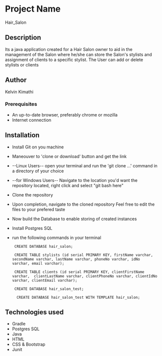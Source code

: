 # Project Name
Hair_Salon 

## Description
 Its a java application created for a Hair Salon owner to aid in the management of the Salon where he/she can store the Salon's stylists and assignment of clients to a specific stylist. The User can add or delete stylists or clients

## Author
Kelvin Kimathi

### Prerequisites

 * An up-to-date browser, preferably chrome or mozilla
 * Internet connection 

## Installation
* Install Git on you machine
 * Maneouver to 'clone or download' button and get the link
 * --Linux Users-- open your terminal and run the 'git clone ...' command in a directory of your choice
 * --for Windows Users-- Navigate to the location you'd want the repository located, right click and select "git bash here"
 * Clone the repository
 * Upon completion, navigate to the cloned repository
  Feel free to edit the files to your prefered taste

 * Now build the Database to enable storing of created instances
 * Install Postgres SQL
 * run the following commands in your terminal

        CREATE DATABASE hair_salon;

        CREATE TABLE stylists (id serial PRIMARY KEY, firstName varchar, secondName varchar, lastName varchar, phoneNo varchar, idNo varchar, email varchar);

        CREATE TABLE clients (id serial PRIMARY KEY, clientFirstName varchar,  clientLastName varchar, clientPhoneNo varchar, clientIdNo varchar, clientEmail varchar);

        CREATE DATABASE hair_salon_test;

         CREATE DATABASE hair_salon_test WITH TEMPLATE hair_salon;

## Technologies used
* Gradle
* Postgres SQL
* Java
* HTML
* CSS & Bootstrap
* Junit